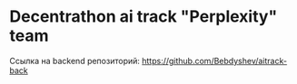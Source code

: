 # Decentrathon ai track "Perplexity" team

Ссылка на backend репозиторий: https://github.com/Bebdyshev/aitrack-back
